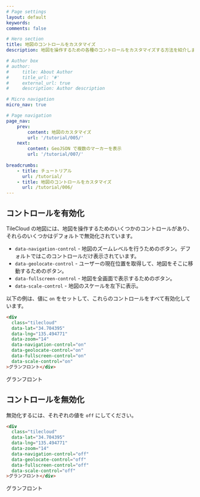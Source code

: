 ```yaml
---
# Page settings
layout: default
keywords:
comments: false

# Hero section
title: 地図のコントロールをカスタマイズ
description: 地図を操作するための各種のコントロールをカスタマイズする方法を紹介します。

# Author box
# author:
#     title: About Author
#     title_url: '#'
#     external_url: true
#     description: Author description

# Micro navigation
micro_nav: true

# Page navigation
page_nav:
    prev:
        content: 地図のカスタマイズ
        url: '/tutorial/005/'
    next:
        content: GeoJSON で複数のマーカーを表示
        url: '/tutorial/007/'
        
breadcrumbs:
    - title: チュートリアル
      url: /tutorial/
    - title: 地図のコントロールをカスタマイズ
      url: /tutorial/006/
---
```


## コントロールを有効化

TileCloud の地図には、地図を操作するためのいくつかのコントロールがあり、それらのいくつかはデフォルトで無効化されています。

* `data-navigation-control` - 地図のズームレベルを行うためのボタン。デフォルトではこのコントロールだけ表示されています。
* `data-geolocate-control` - ユーザーの現在位置を取得して、地図をそこに移動するためのボタン。
* `data-fullscreen-control` - 地図を全画面で表示するためのボタン。
* `data-scale-control` - 地図のスケールを左下に表示。

以下の例は、値に `on` をセットして、これらのコントロールをすべて有効化しています。

```html
<div
  class="tilecloud"
  data-lat="34.704395"
  data-lng="135.494771"
  data-zoom="14"
  data-navigation-control="on"
  data-geolocate-control="on"
  data-fullscreen-control="on"
  data-scale-control="on"
>グランフロント</div>
```

<div
  class="tilecloud"
  data-lat="34.704395"
  data-lng="135.494771"
  data-zoom="14"
  data-navigation-control="on"
  data-geolocate-control="on"
  data-fullscreen-control="on"
  data-scale-control="on"
>グランフロント</div>

## コントロールを無効化

無効化するには、それぞれの値を `off` にしてください。

```html
<div
  class="tilecloud"
  data-lat="34.704395"
  data-lng="135.494771"
  data-zoom="14"
  data-navigation-control="off"
  data-geolocate-control="off"
  data-fullscreen-control="off"
  data-scale-control="off"
>グランフロント</div>
```

<div
  class="tilecloud"
  data-lat="34.704395"
  data-lng="135.494771"
  data-zoom="14"
  data-navigation-control="off"
  data-geolocate-control="off"
  data-fullscreen-control="off"
  data-scale-control="off"
>グランフロント</div>
